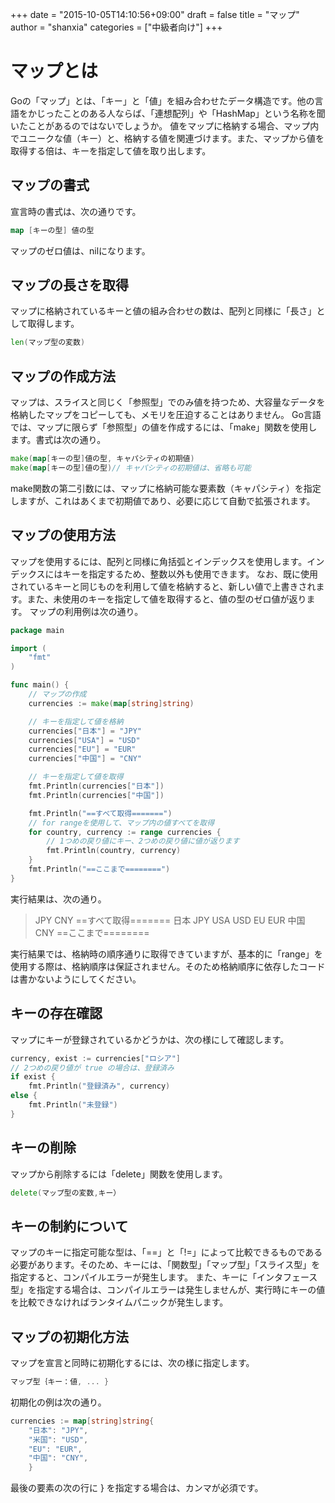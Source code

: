 +++
date = "2015-10-05T14:10:56+09:00"
draft = false
title = "マップ"
author = "shanxia"
categories = ["中級者向け"]
+++

# マップとは
Goの「マップ」とは、「キー」と「値」を組み合わせたデータ構造です。他の言語をかじったことのある人ならば、「連想配列」や「HashMap」という名称を聞いたことがあるのではないでしょうか。
値をマップに格納する場合、マップ内でユニークな値（キー）と、格納する値を関連づけます。また、マップから値を取得する倍は、キーを指定して値を取り出します。

## マップの書式
宣言時の書式は、次の通りです。

```go
map [キーの型] 値の型
```

マップのゼロ値は、nilになります。

## マップの長さを取得
マップに格納されているキーと値の組み合わせの数は、配列と同様に「長さ」として取得します。

```go
len(マップ型の変数)
```

## マップの作成方法
マップは、スライスと同じく「参照型」でのみ値を持つため、大容量なデータを格納したマップをコピーしても、メモリを圧迫することはありません。
Go言語では、マップに限らず「参照型」の値を作成するには、「make」関数を使用します。書式は次の通り。

```go
make(map[キーの型]値の型, キャパシティの初期値)
make(map[キーの型]値の型)// キャパシティの初期値は、省略も可能
```

make関数の第二引数には、マップに格納可能な要素数（キャパシティ）を指定しますが、これはあくまで初期値であり、必要に応じて自動で拡張されます。

## マップの使用方法
マップを使用するには、配列と同様に角括弧とインデックスを使用します。インデックスにはキーを指定するため、整数以外も使用できます。
なお、既に使用されているキーと同じものを利用して値を格納すると、新しい値で上書きされます。また、未使用のキーを指定して値を取得すると、値の型のゼロ値が返ります。
マップの利用例は次の通り。

```go
package main

import (
	"fmt"
)

func main() {
	// マップの作成
	currencies := make(map[string]string)

	// キーを指定して値を格納
	currencies["日本"] = "JPY"
	currencies["USA"] = "USD"
	currencies["EU"] = "EUR"
	currencies["中国"] = "CNY"

	// キーを指定して値を取得
	fmt.Println(currencies["日本"])
	fmt.Println(currencies["中国"])

	fmt.Println("==すべて取得=======")
	// for rangeを使用して、マップ内の値すべてを取得
	for country, currency := range currencies {
		// 1つめの戻り値にキー、2つめの戻り値に値が返ります
		fmt.Println(country, currency)
	}
	fmt.Println("==ここまで========")
}
```
実行結果は、次の通り。
> JPY
> CNY
> ==すべて取得=======
> 日本 JPY
> USA USD
> EU EUR
> 中国 CNY
> ==ここまで========

実行結果では、格納時の順序通りに取得できていますが、基本的に「range」を使用する際は、格納順序は保証されません。そのため格納順序に依存したコードは書かないようにしてください。

## キーの存在確認
マップにキーが登録されているかどうかは、次の様にして確認します。

```go
currency, exist := currencies["ロシア"]
// 2つめの戻り値が true の場合は、登録済み
if exist {
	fmt.Println("登録済み", currency)
else {
	fmt.Println("未登録")
}
```

## キーの削除
マップから削除するには「delete」関数を使用します。

```go
delete(マップ型の変数,キー）
```

## キーの制約について
マップのキーに指定可能な型は、「==」と「!=」によって比較できるものである必要があります。そのため、キーには、「関数型」「マップ型」「スライス型」を指定すると、コンパイルエラーが発生します。
また、キーに「インタフェース型」を指定する場合は、コンパイルエラーは発生しませんが、実行時にキーの値を比較できなければランタイムパニックが発生します。

## マップの初期化方法
マップを宣言と同時に初期化するには、次の様に指定します。

```go
マップ型｛キー：値, ... }
```

初期化の例は次の通り。

```go
currencies := map[string]string{
	"日本": "JPY",
	"米国": "USD",
	"EU": "EUR",
	"中国": "CNY",
	}
```
最後の要素の次の行に } を指定する場合は、カンマが必須です。
